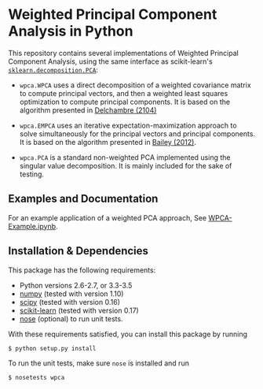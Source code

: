 # Weighted Principal Component Analysis in Python

This repository contains several implementations of Weighted Principal Component
Analysis, using the same interface as scikit-learn's
[``sklearn.decomposition.PCA``](http://scikit-learn.org/):

- ``wpca.WPCA`` uses a direct decomposition of a weighted covariance matrix to
  compute principal vectors, and then a weighted least squares optimization
  to compute principal components. It is based on the algorithm presented
  in [Delchambre (2104)](http://arxiv.org/abs/1412.4533)

- ``wpca.EMPCA`` uses an iterative expectation-maximization approach to solve
  simultaneously for the principal vectors and principal components. It is
  based on the algorithm presented in
  [Bailey (2012)](http://arxiv.org/abs/1208.4122).

- ``wpca.PCA`` is a standard non-weighted PCA implemented using the singular
  value decomposition. It is mainly included for the sake of testing.

## Examples and Documentation

For an example application of a weighted PCA approach, See
[WPCA-Example.ipynb](WPCA-Example.ipynb).

## Installation & Dependencies

This package has the following requirements:

- Python versions 2.6-2.7, or 3.3-3.5
- [numpy](http://numpy.org) (tested with version 1.10)
- [scipy](http://scipy.org) (tested with version 0.16)
- [scikit-learn](http://scikit-learn.org) (tested with version 0.17)
- [nose](http://nosetests.readthedocs.org) (optional) to run unit tests.

With these requirements satisfied, you can install this package by running
```
$ python setup.py install
```
To run the unit tests, make sure ``nose`` is installed and run
```
$ nosetests wpca
```
